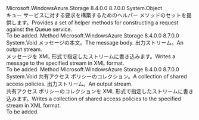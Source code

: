 <Type Name="QueueRequest" FullName="Microsoft.WindowsAzure.Storage.Queue.Protocol.QueueRequest">
  <TypeSignature Language="C#" Value="public static class QueueRequest" />
  <TypeSignature Language="ILAsm" Value=".class public auto ansi abstract sealed beforefieldinit QueueRequest extends System.Object" />
  <TypeSignature Language="DocId" Value="T:Microsoft.WindowsAzure.Storage.Queue.Protocol.QueueRequest" />
  <TypeSignature Language="VB.NET" Value="Public Class QueueRequest" />
  <TypeSignature Language="F#" Value="type QueueRequest = class" />
  <AssemblyInfo>
    <AssemblyName>Microsoft.WindowsAzure.Storage</AssemblyName>
    <AssemblyVersion>8.4.0.0</AssemblyVersion>
    <AssemblyVersion>8.7.0.0</AssemblyVersion>
  </AssemblyInfo>
  <Base>
    <BaseTypeName>System.Object</BaseTypeName>
  </Base>
  <Interfaces />
  <Docs>
    <summary>
            <span data-ttu-id="f0abb-101">キュー サービスに対する要求を構築するためのヘルパー メソッドのセットを提供します。</span><span class="sxs-lookup"><span data-stu-id="f0abb-101">Provides a set of helper methods for constructing a request against the Queue service.</span></span>
            </summary>
    <remarks>To be added.</remarks>
  </Docs>
  <Members>
    <Member MemberName="WriteMessageContent">
      <MemberSignature Language="C#" Value="public static void WriteMessageContent (string messageContent, System.IO.Stream outputStream);" />
      <MemberSignature Language="ILAsm" Value=".method public static hidebysig void WriteMessageContent(string messageContent, class System.IO.Stream outputStream) cil managed" />
      <MemberSignature Language="DocId" Value="M:Microsoft.WindowsAzure.Storage.Queue.Protocol.QueueRequest.WriteMessageContent(System.String,System.IO.Stream)" />
      <MemberSignature Language="VB.NET" Value="Public Shared Sub WriteMessageContent (messageContent As String, outputStream As Stream)" />
      <MemberSignature Language="F#" Value="static member WriteMessageContent : string * System.IO.Stream -&gt; unit" Usage="Microsoft.WindowsAzure.Storage.Queue.Protocol.QueueRequest.WriteMessageContent (messageContent, outputStream)" />
      <MemberType>Method</MemberType>
      <AssemblyInfo>
        <AssemblyName>Microsoft.WindowsAzure.Storage</AssemblyName>
        <AssemblyVersion>8.4.0.0</AssemblyVersion>
        <AssemblyVersion>8.7.0.0</AssemblyVersion>
      </AssemblyInfo>
      <ReturnValue>
        <ReturnType>System.Void</ReturnType>
      </ReturnValue>
      <Parameters>
        <Parameter Name="messageContent" Type="System.String" />
        <Parameter Name="outputStream" Type="System.IO.Stream" />
      </Parameters>
      <Docs>
        <param name="messageContent"><span data-ttu-id="f0abb-102">メッセージの本文。</span><span class="sxs-lookup"><span data-stu-id="f0abb-102">The message body.</span></span></param>
        <param name="outputStream"><span data-ttu-id="f0abb-103">出力ストリーム。</span><span class="sxs-lookup"><span data-stu-id="f0abb-103">An output stream.</span></span></param>
        <summary>
            <span data-ttu-id="f0abb-104">メッセージを XML 形式で指定したストリームに書き込みます。</span><span class="sxs-lookup"><span data-stu-id="f0abb-104">Writes a message to the specified stream in XML format.</span></span>
            </summary>
        <remarks>To be added.</remarks>
      </Docs>
    </Member>
    <Member MemberName="WriteSharedAccessIdentifiers">
      <MemberSignature Language="C#" Value="public static void WriteSharedAccessIdentifiers (Microsoft.WindowsAzure.Storage.Queue.SharedAccessQueuePolicies sharedAccessPolicies, System.IO.Stream outputStream);" />
      <MemberSignature Language="ILAsm" Value=".method public static hidebysig void WriteSharedAccessIdentifiers(class Microsoft.WindowsAzure.Storage.Queue.SharedAccessQueuePolicies sharedAccessPolicies, class System.IO.Stream outputStream) cil managed" />
      <MemberSignature Language="DocId" Value="M:Microsoft.WindowsAzure.Storage.Queue.Protocol.QueueRequest.WriteSharedAccessIdentifiers(Microsoft.WindowsAzure.Storage.Queue.SharedAccessQueuePolicies,System.IO.Stream)" />
      <MemberSignature Language="VB.NET" Value="Public Shared Sub WriteSharedAccessIdentifiers (sharedAccessPolicies As SharedAccessQueuePolicies, outputStream As Stream)" />
      <MemberSignature Language="F#" Value="static member WriteSharedAccessIdentifiers : Microsoft.WindowsAzure.Storage.Queue.SharedAccessQueuePolicies * System.IO.Stream -&gt; unit" Usage="Microsoft.WindowsAzure.Storage.Queue.Protocol.QueueRequest.WriteSharedAccessIdentifiers (sharedAccessPolicies, outputStream)" />
      <MemberType>Method</MemberType>
      <AssemblyInfo>
        <AssemblyName>Microsoft.WindowsAzure.Storage</AssemblyName>
        <AssemblyVersion>8.4.0.0</AssemblyVersion>
        <AssemblyVersion>8.7.0.0</AssemblyVersion>
      </AssemblyInfo>
      <ReturnValue>
        <ReturnType>System.Void</ReturnType>
      </ReturnValue>
      <Parameters>
        <Parameter Name="sharedAccessPolicies" Type="Microsoft.WindowsAzure.Storage.Queue.SharedAccessQueuePolicies" />
        <Parameter Name="outputStream" Type="System.IO.Stream" />
      </Parameters>
      <Docs>
        <param name="sharedAccessPolicies"><span data-ttu-id="f0abb-105">共有アクセス ポリシーのコレクション。</span><span class="sxs-lookup"><span data-stu-id="f0abb-105">A collection of shared access policies.</span></span></param>
        <param name="outputStream"><span data-ttu-id="f0abb-106">出力ストリーム。</span><span class="sxs-lookup"><span data-stu-id="f0abb-106">An output stream.</span></span></param>
        <summary>
            <span data-ttu-id="f0abb-107">共有アクセス ポリシーのコレクションを XML 形式で指定したストリームに書き込みます。</span><span class="sxs-lookup"><span data-stu-id="f0abb-107">Writes a collection of shared access policies to the specified stream in XML format.</span></span>
            </summary>
        <remarks>To be added.</remarks>
      </Docs>
    </Member>
  </Members>
</Type>